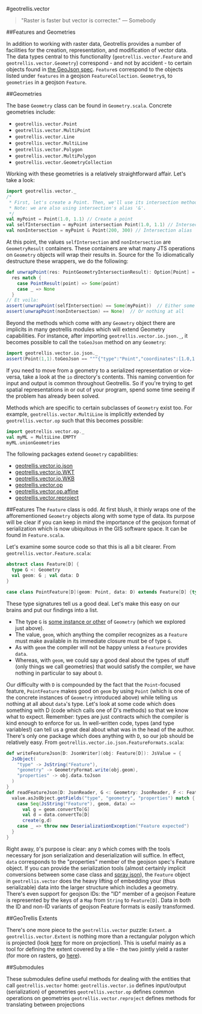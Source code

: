 #geotrellis.vector

>"Raster is faster but vector is correcter."
— Somebody

##Features and Geometries

In addition to working with raster data, Geotrellis provides a number of facilities for the creation, representation, and modification of vector data. The data types central to this functionality (`geotrellis.vector.Feature` and `geotrellis.vector.Geometry`) correspond - and not by accident - to certain objects found in [the GeoJson spec](http://geojson.org/geojson-spec.html).
`Feature`s correspond to the objects listed  under `features` in a geojson `FeatureCollection`. `Geometry`s, to `geometries` in a geojson `Feature`.

##Geometries

The base `Geometry` class can be found in `Geometry.scala`. Concrete geometries include:
+ `geotrellis.vector.Point`
+ `geotrellis.vector.MultiPoint`
+ `geotrellis.vector.Line`
+ `geotrellis.vector.MultiLine`
+ `geotrellis.vector.Polygon`
+ `geotrellis.vector.MultiPolygon`
+ `geotrellis.vector.GeometryCollection`

Working with these geometries is a relatively straightforward affair. Let's take a look:
```scala
import geotrellis.vector._
/*
 * First, let's create a Point. Then, we'll use its intersection method.
 * Note: we are also using intersection's alias '&'.
 */
val myPoint = Point(1.0, 1.1) // Create a point
val selfIntersection = myPoint intersection Point(1.0, 1.1) // Intersection method
val nonIntersection = myPoint & Point(200, 300) // Intersection alias
```
At this point, the values `selfIntersection` and `nonIntersection` are `GeometryResult` containers. These containers are what many JTS operations on `Geometry` objects will wrap their results in. Source for the To idiomatically destructure these wrappers, we do the following:
```scala
def unwrapPoint(res: PointGeometryIntersectionResult): Option[Point] =
  res match {
    case PointResult(point) => Some(point)
    case _ => None
  }
// Et voila:
assert(unwrapPoint(selfIntersection) == Some(myPoint))  // Either some point
assert(unwrapPoint(nonIntersection) == None)  // Or nothing at all
```

Beyond the methods which come with any `Geometry` object there are implicits in many geotrellis modules which will extend Geometry capabilities. For instance, after importing `geotrellis.vector.io.json._`, it becomes possible to call the `toGeoJson` method on any `Geometry`:
```scala
import geotrellis.vector.io.json._
assert(Point(1,1).toGeoJson == """{"type":"Point","coordinates":[1.0,1.0]}""")
```
If you need to move from a geometry to a serialized representation or vice-versa, take a look at the `io` directory's contents. This naming convention for input and output is common throughout Geotrellis. So if you're trying to get spatial representations in or out of your program, spend some time seeing if the problem has already been solved.

Methods which are specific to certain subclasses of `Geometry` exist too. For example, `geotrellis.vector.MultiLine` is implicitly extended by `geotrellis.vector.op` such that this becomes possible:
```scala
import geotrellis.vector.op._
val myML = MultiLine.EMPTY
myML.unionGeometries
```

The following packages extend `Geometry` capabilities:
- [geotrellis.vector.io.json](io/json/)
- [geotrellis.vector.io.WKT](io/WKT/)
- [geotrellis.vector.io.WKB](io/WKB/)
- [geotrellis.vector.op](op/)
- [geotrellis.vector.op.affine](op/affine/)
- [geotrellis.vector.reproject](reproject/)

##Features
The `Feature` class is odd. At first blush, it thinly wraps one of the afforementioned `Geometry` objects along with some type of data. Its purpose will be clear if you can keep in mind the importance of the geojson format of serialization which is now ubiquitous in the GIS software space. It can be found in `Feature.scala`.

Let's examine some source code so that this is all a bit clearer.
From `geotrellis.vector.Feature.scala`:
```scala
abstract class Feature[D] {
  type G <: Geometry
  val geom: G ; val data: D
}

case class PointFeature[D](geom: Point, data: D) extends Feature[D] {type G = Point}
```
These type signatures tell us a good deal. Let's make this easy on our brains and put our findings into a list.
- The type `G` is [some instance or other](http://docs.scala-lang.org/tutorials/tour/upper-type-bounds.html) of `Geometry` (which we explored just above).
- The value, `geom`, which anything the compiler recognizes as a `Feature` must make available in its immediate closure must be of type `G`.
- As with `geom` the compiler will not be happy unless a `Feature` provides `data`.
- Whereas, with `geom`, we could say a good deal about the types of stuff (only things we call geometries) that would satisfy the compiler, we have nothing in particular to say about `D`.

Our difficulty with `D` is compounded by the fact that the `Point`-focused feature, `PointFeature` makes good on `geom` by using `Point` (which is one of the concrete instances of `Geometry` introduced above) while telling us nothing at all about `data`'s type.
Let's look at some code which does something with D (code which calls one of D's methods) so that we know what to expect. Remember: types are just contracts which the compiler is kind enough to enforce for us. In well-written code, types (and type variables!) can tell us a great deal about what was in the head of the author.
There's only one package which does anything with `D`, so our job should be relatively easy. From `geotrellis.vector.io.json.FeatureFormats.scala`:
```Scala
def writeFeatureJson[D: JsonWriter](obj: Feature[D]): JsValue = {
  JsObject(
    "type" -> JsString("Feature"),
    "geometry" -> GeometryFormat.write(obj.geom),
    "properties" -> obj.data.toJson
  )
}
def readFeatureJson[D: JsonReader, G <: Geometry: JsonReader, F <: Feature[D]](value: JsValue)(create : (G, D) => F): F = {
  value.asJsObject.getFields("type", "geometry", "properties") match {
    case Seq(JsString("Feature"), geom, data) =>
      val g = geom.convertTo[G]
      val d = data.convertTo[D]
      create(g,d)
    case _ => throw new DeserializationException("Feature expected")
  }
}
```
Right away, `D`'s purpose is clear: any `D` which comes with the tools necessary for json serialization and deserialization will suffice. In effect, `data` corresponds to the "properties" member of the geojson spec's Feature object.
If you can provide the serialization tools (almost certainly implicit conversions between some case class and [spray json](https://github.com/spray/spray-json)), the `Feature` object in `geotrellis.vector` does the heavy lifting of embedding your (thus serializable) data into the larger structure which includes a geometry. There's even support for geojson IDs: the "ID" member of a geojson Feature is represented by the keys of a `Map` from `String` to `Feature[D]`. Data in both the ID and non-ID variants of geojson Feature formats is easily transformed.

##GeoTrellis Extents

There's one more piece to the `geotrellis.vector` puzzle: `Extent`. a `geotrellis.vector.Extent` is nothing more than a rectangular polygon which is projected (look [here](../../../../../proj4/src/main/scalageotrellis/proj4) for more on projection). This is useful mainly as a tool for defining the extent covered by a tile - the two jointly yield a raster (for more on rasters, go [here](../../../../../raster/src/main/scalageotrellis/raster)).

##Submodules

These submodules define useful methods for dealing with the entities that call `geotrellis.vector` home:
`geotrellis.vector.io` defines input/output (serialization) of geometries
`geotrellis.vector.op` defines common operations on geometries
`geotrellis.vector.reproject` defines methods for translating between projections
